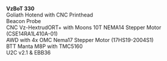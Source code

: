 **VzBoT 330**  
Goliath Hotend with CNC Printhead  
Beacon Probe  
CNC Vz-HextrudORT+ with Moons 10T NEMA14 Stepper Motor (CSE14RA1L410A-01)  
AWD with 4x OMC Nema17 Stepper Motor (17HS19-2004S1)  
BTT Manta M8P with TMC5160  
U2C v2.1 & EBB36
